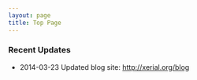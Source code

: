 ```yaml
---
layout: page
title: Top Page
---
```


### Recent Updates

- 2014-03-23 Updated blog site: <http://xerial.org/blog>


